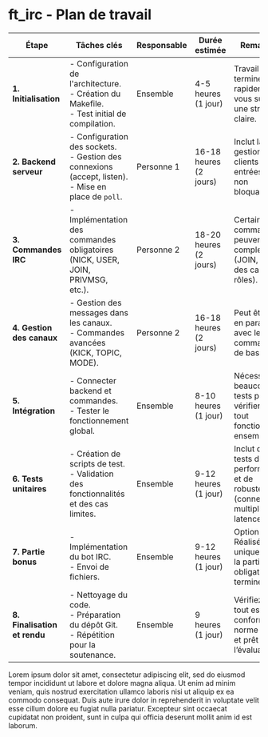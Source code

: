 # **ft_irc - Plan de travail**

| **Étape**                   | **Tâches clés**                                                                                                         | **Responsable** | **Durée estimée**       | **Remarques**                                                                                 |
|------------------------------|-------------------------------------------------------------------------------------------------------------------------|------------------|--------------------------|------------------------------------------------------------------------------------------------|
| **1. Initialisation**        | - Configuration de l'architecture.<br>- Création du Makefile.<br>- Test initial de compilation.                          | Ensemble         | 4-5 heures (1 jour)     | Travail facile à terminer rapidement si vous suivez une structure claire.                     |
| **2. Backend serveur**       | - Configuration des sockets.<br>- Gestion des connexions (accept, listen).<br>- Mise en place de `poll`.                | Personne 1       | 16-18 heures (2 jours)  | Inclut la gestion des clients et des entrées/sorties non bloquantes.                          |
| **3. Commandes IRC**         | - Implémentation des commandes obligatoires (NICK, USER, JOIN, PRIVMSG, etc.).                                          | Personne 2       | 18-20 heures (2 jours)  | Certaines commandes peuvent être complexes (JOIN, gestion des canaux, rôles).                |
| **4. Gestion des canaux**    | - Gestion des messages dans les canaux.<br>- Commandes avancées (KICK, TOPIC, MODE).                                    | Personne 2       | 16-18 heures (2 jours)  | Peut être fait en parallèle avec les commandes de base.                                       |
| **5. Intégration**           | - Connecter backend et commandes.<br>- Tester le fonctionnement global.                                                | Ensemble         | 8-10 heures (1 jour)    | Nécessite beaucoup de tests pour vérifier que tout fonctionne ensemble.                       |
| **6. Tests unitaires**       | - Création de scripts de test.<br>- Validation des fonctionnalités et des cas limites.                                  | Ensemble         | 9-12 heures (1 jour)    | Inclut des tests de performance et de robustesse (connexions multiples, latence).             |
| **7. Partie bonus**          | - Implémentation du bot IRC.<br>- Envoi de fichiers.                                                                    | Ensemble         | 9-12 heures (1 jour)    | Optionnel : Réalisé uniquement si la partie obligatoire est terminée.                         |
| **8. Finalisation et rendu** | - Nettoyage du code.<br>- Préparation du dépôt Git.<br>- Répétition pour la soutenance.                                  | Ensemble         | 9 heures (1 jour)       | Vérifiez que tout est conforme à la norme C++98 et prêt pour l’évaluation.                    |


Lorem ipsum dolor sit amet, consectetur adipiscing elit, sed do eiusmod tempor incididunt ut labore et dolore magna aliqua. Ut enim ad minim veniam, quis nostrud exercitation ullamco laboris nisi ut aliquip ex ea commodo consequat. Duis aute irure dolor in reprehenderit in voluptate velit esse cillum dolore eu fugiat nulla pariatur. Excepteur sint occaecat cupidatat non proident, sunt in culpa qui officia deserunt mollit anim id est laborum.